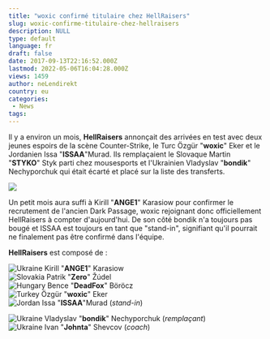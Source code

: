 ```yaml
---
title: "woxic confirmé titulaire chez HellRaisers"
slug: woxic-confirme-titulaire-chez-hellraisers
description: NULL
type: default
language: fr
draft: false
date: 2017-09-13T22:16:52.000Z
lastmod: 2022-05-06T16:04:28.000Z
views: 1459
author: neLendirekt
country: eu
categories:
 - News
tags:
---
```

Il y a environ un mois, **HellRaisers** annonçait des arrivées en test avec deux jeunes espoirs de la scène Counter-Strike, le Turc Özgür "**woxic**" Eker et le Jordanien Issa "**ISSAA**"Murad. Ils remplaçaient le Slovaque Martin "**STYKO**" Styk parti chez mousesports et l'Ukrainien Vladyslav "**bondik**" Nechyporchuk qui était écarté et placé sur la liste des transferts.

![](https://flickshot-ue.s3.eu-west-2.amazonaws.com/flickshot/article/59b9a84057753/images/FNr0pq9v0Bt6Rs9Oh3Cq0WgcHE666Bl5nY3wNUxf.jpeg)

Un petit mois aura suffi à Kirill "**ANGE1**" Karasiow pour confirmer le recrutement de l'ancien Dark Passage, woxic rejoignant donc officiellement HellRaisers à compter d'aujourd'hui. De son côté bondik n'a toujours pas bougé et ISSAA est toujours en tant que "stand-in", signifiant qu'il pourrait ne finalement pas être confirmé dans l'équipe.

**HellRaisers** est composé de :

![Ukraine](/images/countries/ua.svg)⁠ Kirill "**ANGE1**" Karasiow  
![Slovakia](/images/countries/sk.svg)⁠ Patrik "**Zero**" Žúdel  
![Hungary](/images/countries/hu.svg)⁠ Bence "**DeadFox**" Böröcz  
![Turkey](/images/countries/tr.svg)⁠ Özgür "**woxic**" Eker  
![Jordan](/images/countries/jo.svg)⁠ Issa "**ISSAA**"Murad (_stand-in_)

![Ukraine](/images/countries/ua.svg)⁠ Vladyslav "**bondik**" Nechyporchuk (_remplaçant_)  
![Ukraine](/images/countries/ua.svg)⁠ Ivan "**Johnta**" Shevcov (_coach_)
